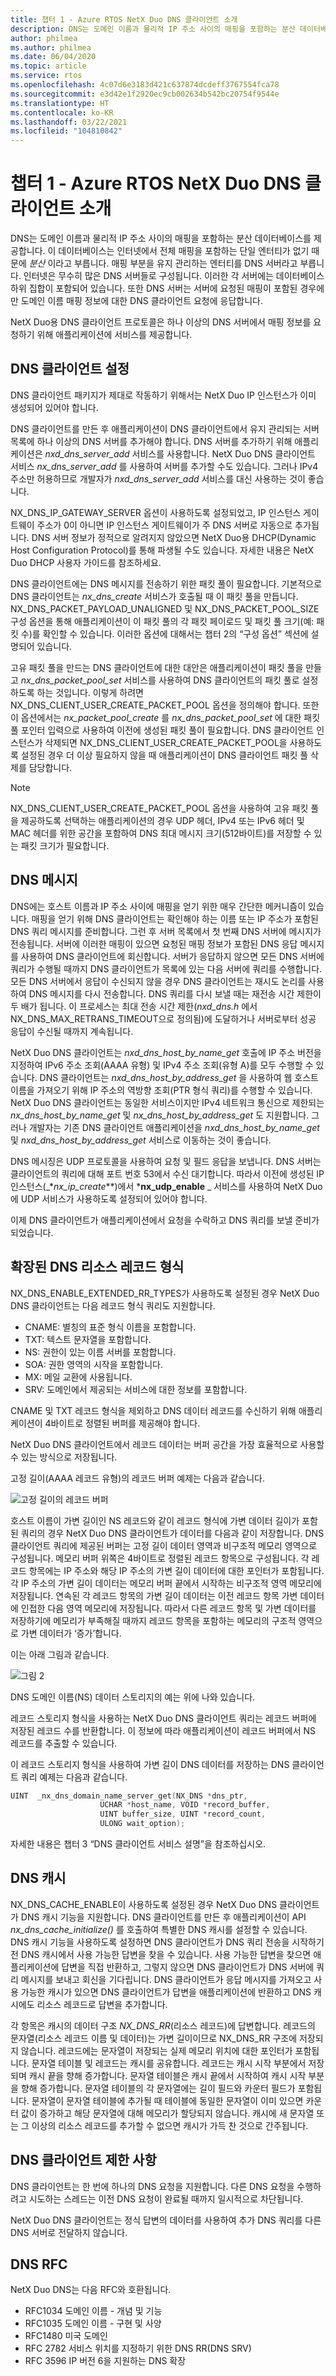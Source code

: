 ```yaml
---
title: 챕터 1 - Azure RTOS NetX Duo DNS 클라이언트 소개
description: DNS는 도메인 이름과 물리적 IP 주소 사이의 매핑을 포함하는 분산 데이터베이스를 제공합니다.
author: philmea
ms.author: philmea
ms.date: 06/04/2020
ms.topic: article
ms.service: rtos
ms.openlocfilehash: 4c07d6e3183d421c637874dcdeff3767554fca78
ms.sourcegitcommit: e3d42e1f2920ec9cb002634b542bc20754f9544e
ms.translationtype: HT
ms.contentlocale: ko-KR
ms.lasthandoff: 03/22/2021
ms.locfileid: "104810842"
---
```

# <a name="chapter-1---introduction-to-the-azure-rtos-netx-duo-dns-client"></a>챕터 1 - Azure RTOS NetX Duo DNS 클라이언트 소개

DNS는 도메인 이름과 물리적 IP 주소 사이의 매핑을 포함하는 분산 데이터베이스를 제공합니다. 이 데이터베이스는 인터넷에서 전체 매핑을 포함하는 단일 엔터티가 없기 때문에 *분산* 이라고 부릅니다. 매핑 부분을 유지 관리하는 엔터티를 DNS 서버라고 부릅니다. 인터넷은 무수히 많은 DNS 서버들로 구성됩니다. 이러한 각 서버에는 데이터베이스 하위 집합이 포함되어 있습니다. 또한 DNS 서버는 서버에 요청된 매핑이 포함된 경우에만 도메인 이름 매핑 정보에 대한 DNS 클라이언트 요청에 응답합니다.

NetX Duo용 DNS 클라이언트 프로토콜은 하나 이상의 DNS 서버에서 매핑 정보를 요청하기 위해 애플리케이션에 서비스를 제공합니다.

## <a name="dns-client-setup"></a>DNS 클라이언트 설정

DNS 클라이언트 패키지가 제대로 작동하기 위해서는 NetX Duo IP 인스턴스가 이미 생성되어 있어야 합니다.

DNS 클라이언트를 만든 후 애플리케이션이 DNS 클라이언트에서 유지 관리되는 서버 목록에 하나 이상의 DNS 서버를 추가해야 합니다. DNS 서버를 추가하기 위해 애플리케이션은 *nxd_dns_server_add* 서비스를 사용합니다. NetX Duo DNS 클라이언트 서비스 *nx_dns_server_add* 를 사용하여 서버를 추가할 수도 있습니다. 그러나 IPv4 주소만 허용하므로 개발자가 *nxd_dns_server_add* 서비스를 대신 사용하는 것이 좋습니다.

NX_DNS_IP_GATEWAY_SERVER 옵션이 사용하도록 설정되었고, IP 인스턴스 게이트웨이 주소가 0이 아니면 IP 인스턴스 게이트웨이가 주 DNS 서버로 자동으로 추가됩니다. DNS 서버 정보가 정적으로 알려지지 않았으면 NetX Duo용 DHCP(Dynamic Host Configuration Protocol)를 통해 파생될 수도 있습니다. 자세한 내용은 NetX Duo DHCP 사용자 가이드를 참조하세요.

DNS 클라이언트에는 DNS 메시지를 전송하기 위한 패킷 풀이 필요합니다. 기본적으로 DNS 클라이언트는 *nx_dns_create* 서비스가 호출될 때 이 패킷 풀을 만듭니다. NX_DNS_PACKET_PAYLOAD_UNALIGNED 및 NX_DNS_PACKET_POOL_SIZE 구성 옵션을 통해 애플리케이션이 이 패킷 풀의 각 패킷 페이로드 및 패킷 풀 크기(예: 패킷 수)를 확인할 수 있습니다. 이러한 옵션에 대해서는 챕터 2의 “구성 옵션” 섹션에 설명되어 있습니다.

고유 패킷 풀을 만드는 DNS 클라이언트에 대한 대안은 애플리케이션이 패킷 풀을 만들고 *nx_dns_packet_pool_set* 서비스를 사용하여 DNS 클라이언트의 패킷 풀로 설정하도록 하는 것입니다. 이렇게 하려면 NX_DNS_CLIENT_USER_CREATE_PACKET_POOL 옵션을 정의해야 합니다. 또한 이 옵션에서는 *nx_packet_pool_create* 를 *nx_dns_packet_pool_set* 에 대한 패킷 풀 포인터 입력으로 사용하여 이전에 생성된 패킷 풀이 필요합니다. DNS 클라이언트 인스턴스가 삭제되면 NX_DNS_CLIENT_USER_CREATE_PACKET_POOL을 사용하도록 설정된 경우 더 이상 필요하지 않을 때 애플리케이션이 DNS 클라이언트 패킷 풀 삭제를 담당합니다.

> [!NOTE] 
> NX_DNS_CLIENT_USER_CREATE_PACKET_POOL 옵션을 사용하여 고유 패킷 풀을 제공하도록 선택하는 애플리케이션의 경우 UDP 헤더, IPv4 또는 IPv6 헤더 및 MAC 헤더를 위한 공간을 포함하여 DNS 최대 메시지 크기(512바이트)를 저장할 수 있는 패킷 크기가 필요합니다.

## <a name="dns-messages"></a>DNS 메시지

DNS에는 호스트 이름과 IP 주소 사이에 매핑을 얻기 위한 매우 간단한 메커니즘이 있습니다. 매핑을 얻기 위해 DNS 클라이언트는 확인해야 하는 이름 또는 IP 주소가 포함된 DNS 쿼리 메시지를 준비합니다. 그런 후 서버 목록에서 첫 번째 DNS 서버에 메시지가 전송됩니다. 서버에 이러한 매핑이 있으면 요청된 매핑 정보가 포함된 DNS 응답 메시지를 사용하여 DNS 클라이언트에 회신합니다. 서버가 응답하지 않으면 모든 DNS 서버에 쿼리가 수행될 때까지 DNS 클라이언트가 목록에 있는 다음 서버에 쿼리를 수행합니다. 모든 DNS 서버에서 응답이 수신되지 않을 경우 DNS 클라이언트는 재시도 논리를 사용하여 DNS 메시지를 다시 전송합니다. DNS 쿼리를 다시 보낼 때는 재전송 시간 제한이 두 배가 됩니다. 이 프로세스는 최대 전송 시간 제한(*nxd_dns.h* 에서 NX_DNS_MAX_RETRANS_TIMEOUT으로 정의됨)에 도달하거나 서버로부터 성공 응답이 수신될 때까지 계속됩니다.

NetX Duo DNS 클라이언트는 *nxd_dns_host_by_name_get* 호출에 IP 주소 버전을 지정하여 IPv6 주소 조회(AAAA 유형) 및 IPv4 주소 조회(유형 A)를 모두 수행할 수 있습니다. DNS 클라이언트는 *nxd_dns_host_by_address_get* 을 사용하여 웹 호스트 이름을 가져오기 위해 IP 주소의 역방향 조회(PTR 형식 쿼리)를 수행할 수 있습니다. NetX Duo DNS 클라이언트는 동일한 서비스이지만 IPv4 네트워크 통신으로 제한되는 *nx_dns_host_by_name_get* 및 *nx_dns_host_by_address_get* 도 지원합니다. 그러나 개발자는 기존 DNS 클라이언트 애플리케이션을 *nxd_dns_host_by_name_get* 및 *nxd_dns_host_by_address_get* 서비스로 이동하는 것이 좋습니다.

DNS 메시징은 UDP 프로토콜을 사용하여 요청 및 필드 응답을 보냅니다. DNS 서버는 클라이언트의 쿼리에 대해 포트 번호 53에서 수신 대기합니다. 따라서 이전에 생성된 IP 인스턴스(_*_nx_ip_create_**)에서 ***nx_udp_enable** _ 서비스를 사용하여 NetX Duo에 UDP 서비스가 사용하도록 설정되어 있어야 합니다.

이제 DNS 클라이언트가 애플리케이션에서 요청을 수락하고 DNS 쿼리를 보낼 준비가 되었습니다.

## <a name="extended-dns-resource-record-types"></a>확장된 DNS 리소스 레코드 형식

NX_DNS_ENABLE_EXTENDED_RR_TYPES가 사용하도록 설정된 경우 NetX Duo DNS 클라이언트는 다음 레코드 형식 쿼리도 지원합니다.

- CNAME: 별칭의 표준 형식 이름을 포함합니다.
- TXT: 텍스트 문자열을 포함합니다.
- NS: 권한이 있는 이름 서버를 포함합니다.
- SOA: 권한 영역의 시작을 포함합니다.
- MX: 메일 교환에 사용됩니다.
- SRV: 도메인에서 제공되는 서비스에 대한 정보를 포함합니다.

CNAME 및 TXT 레코드 형식을 제외하고 DNS 데이터 레코드를 수신하기 위해 애플리케이션이 4바이트로 정렬된 버퍼를 제공해야 합니다.

NetX Duo DNS 클라이언트에서 레코드 데이터는 버퍼 공간을 가장 효율적으로 사용할 수 있는 방식으로 저장됩니다.

고정 길이(AAAA 레코드 유형)의 레코드 버퍼 예제는 다음과 같습니다.

![고정 길이의 레코드 버퍼](media/image2.png)

호스트 이름이 가변 길이인 NS 레코드와 같이 레코드 형식에 가변 데이터 길이가 포함된 쿼리의 경우 NetX Duo DNS 클라이언트가 데이터를 다음과 같이 저장합니다. DNS 클라이언트 쿼리에 제공된 버퍼는 고정 길이 데이터 영역과 비구조적 메모리 영역으로 구성됩니다. 메모리 버퍼 위쪽은 4바이트로 정렬된 레코드 항목으로 구성됩니다. 각 레코드 항목에는 IP 주소와 해당 IP 주소의 가변 길이 데이터에 대한 포인터가 포함됩니다. 각 IP 주소의 가변 길이 데이터는 메모리 버퍼 끝에서 시작하는 비구조적 영역 메모리에 저장됩니다. 연속된 각 레코드 항목의 가변 길이 데이터는 이전 레코드 항목 가변 데이터에 인접한 다음 영역 메모리에 저장됩니다. 따라서 다른 레코드 항목 및 가변 데이터를 저장하기에 메모리가 부족해질 때까지 레코드 항목을 포함하는 메모리의 구조적 영역으로 가변 데이터가 ‘증가’합니다.

이는 아래 그림과 같습니다.

![그림 2](media/image3.png)

DNS 도메인 이름(NS) 데이터 스토리지의 예는 위에 나와 있습니다.

레코드 스토리지 형식을 사용하는 NetX Duo DNS 클라이언트 쿼리는 레코드 버퍼에 저장된 레코드 수를 반환합니다. 이 정보에 따라 애플리케이션이 레코드 버퍼에서 NS 레코드를 추출할 수 있습니다.

이 레코드 스토리지 형식을 사용하여 가변 길이 DNS 데이터를 저장하는 DNS 클라이언트 쿼리 예제는 다음과 같습니다.

```C
UINT  _nx_dns_domain_name_server_get(NX_DNS *dns_ptr, 
                    UCHAR *host_name, VOID *record_buffer, 
                    UINT buffer_size, UINT *record_count, 
                    ULONG wait_option);
```


자세한 내용은 챕터 3 “DNS 클라이언트 서비스 설명”을 참조하십시오.

## <a name="dns-cache"></a>DNS 캐시

NX_DNS_CACHE_ENABLE이 사용하도록 설정된 경우 NetX Duo DNS 클라이언트가 DNS 캐시 기능을 지원합니다. DNS 클라이언트를 만든 후 애플리케이션이 API *nx_dns_cache_initialize()* 를 호출하여 특별한 DNS 캐시를 설정할 수 있습니다. DNS 캐시 기능을 사용하도록 설정하면 DNS 클라이언트가 DNS 쿼리 전송을 시작하기 전 DNS 캐시에서 사용 가능한 답변을 찾을 수 있습니다. 사용 가능한 답변을 찾으면 애플리케이션에 답변을 직접 반환하고, 그렇지 않으면 DNS 클라이언트가 DNS 서버에 쿼리 메시지를 보내고 회신을 기다립니다. DNS 클라이언트가 응답 메시지를 가져오고 사용 가능한 캐시가 있으면 DNS 클라이언트가 답변을 애플리케이션에 반환하고 DNS 캐시에도 리소스 레코드로 답변을 추가합니다.

각 항목은 캐시의 데이터 구조 *NX_DNS_RR*(리소스 레코드)에 답변합니다. 레코드의 문자열(리소스 레코드 이름 및 데이터)는 가변 길이이므로 NX_DNS_RR 구조에 저장되지 않습니다. 레코드에는 문자열이 저장되는 실제 메모리 위치에 대한 포인터가 포함됩니다. 문자열 테이블 및 레코드는 캐시를 공유합니다. 레코드는 캐시 시작 부분에서 저장되며 캐시 끝을 향해 증가합니다. 문자열 테이블은 캐시 끝에서 시작하여 캐시 시작 부분을 향해 증가합니다. 문자열 테이블의 각 문자열에는 길이 필드와 카운터 필드가 포함됩니다. 문자열이 문자열 테이블에 추가될 때 테이블에 동일한 문자열이 이미 있으면 카운터 값이 증가하고 해당 문자열에 대해 메모리가 할당되지 않습니다. 캐시에 새 문자열 또는 그 이상의 리소스 레코드를 추가할 수 없으면 캐시가 가득 찬 것으로 간주됩니다.

## <a name="dns-client-limitations"></a>DNS 클라이언트 제한 사항

DNS 클라이언트는 한 번에 하나의 DNS 요청을 지원합니다. 다른 DNS 요청을 수행하려고 시도하는 스레드는 이전 DNS 요청이 완료될 때까지 일시적으로 차단됩니다.

NetX Duo DNS 클라이언트는 정식 답변의 데이터를 사용하여 추가 DNS 쿼리를 다른 DNS 서버로 전달하지 않습니다.

## <a name="dns-rfcs"></a>DNS RFC

NetX Duo DNS는 다음 RFC와 호환됩니다.

- RFC1034 도메인 이름 - 개념 및 기능
- RFC1035 도메인 이름 - 구현 및 사양
- RFC1480 미국 도메인
- RFC 2782 서비스 위치를 지정하기 위한 DNS RR(DNS SRV)
- RFC 3596 IP 버전 6을 지원하는 DNS 확장